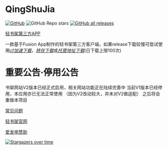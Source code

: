 # QingShuJia
[![GitHub](https://img.shields.io/github/license/cyb233/QingShuJia)](https://github.com/cyb233/QingShuJia/blob/master/LICENSE) ![GitHub Repo stars](https://img.shields.io/github/stars/cyb233/QingShuJia?style=flat) [![GitHub all releases](https://img.shields.io/github/downloads/cyb233/QingShuJia/total.svg)](https://github.com/cyb233/QingShuJia/releases)

[轻书架第三方APP](https://github.com/cyb233/QingShuJia/releases/latest)

一款基于Fusion App制作的轻书架第三方客户端，如果release下载较慢可尝试使用[*cf加速下载*](https://ghproxy.com/)，[*转存下载*](https://d.serctl.com/)或[*托管地址下载*](http://app.schwi.xyz/qsj)(日下载上限100次)

# 重要公告·停用公告

书架网站V2版本已经正式启用，相关网站功能正在陆续完善中
当前V1版本已经停用，本应用亦已无法正常使用
（因为V2改动较大，并未对V2做适配）
之后将会重做本项目


[常见问题](https://cyb233.github.io/QingShuJia/faq)

[轻书架官网](https://www.acgdmzy.com)

[爱发电赞助](https://afdian.net/@Schwi)

[![Stargazers over time](https://starchart.cc/cyb233/QingShuJia.svg)](https://starchart.cc/cyb233/QingShuJia)

